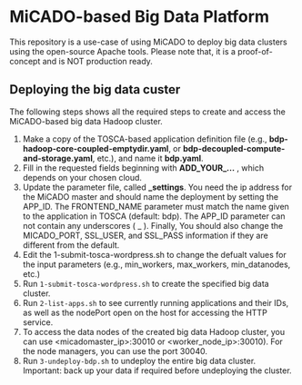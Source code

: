 # MiCADO-based Big Data Platform
This repository is a use-case of using MiCADO to deploy big data clusters using the open-source Apache tools. Please note that, it is a proof-of-concept and is NOT production ready.

## Deploying the big data custer 
The following steps shows all the required steps to create and access the MiCADO-based big data Hadoop cluster.

1. Make a copy of the TOSCA-based application definition file (e.g., **bdp-hadoop-core-coupled-emptydir.yaml**, or **bdp-decoupled-compute-and-storage.yaml**, etc.), and name it **bdp.yaml**.
2. Fill in the requested fields beginning with **ADD_YOUR_...** , which depends on your chosen cloud.
3. Update the parameter file, called **_settings**. You need the ip address for the MiCADO master and should name the deployment by setting the APP_ID. The FRONTEND_NAME parameter must match the name given to the application in TOSCA (default: bdp). The APP_ID parameter can not contain any underscores ( _ ). Finally, You should also change the MICADO_PORT, SSL_USER, and SSL_PASS information if they are different from the default.
4. Edit the 1-submit-tosca-wordpress.sh to change the defualt values for the input parameters (e.g., min_workers, max_workers, min_datanodes, etc.)
5. Run `1-submit-tosca-wordpress.sh` to create the specified big data cluster.
6. Run `2-list-apps.sh` to see currently running applications and their IDs, as well as the nodePort open on the host for accessing the HTTP service.
7. To access the data nodes of the created big data Hadoop cluster, you can use <micadomaster_ip>:30010 or <worker_node_ip>:30010). For the node managers, you can use the port 30040.
8. Run `3-undeploy-bdp.sh` to undeploy the entire big data cluster. Important: back up your data if required before undeploying the cluster.






